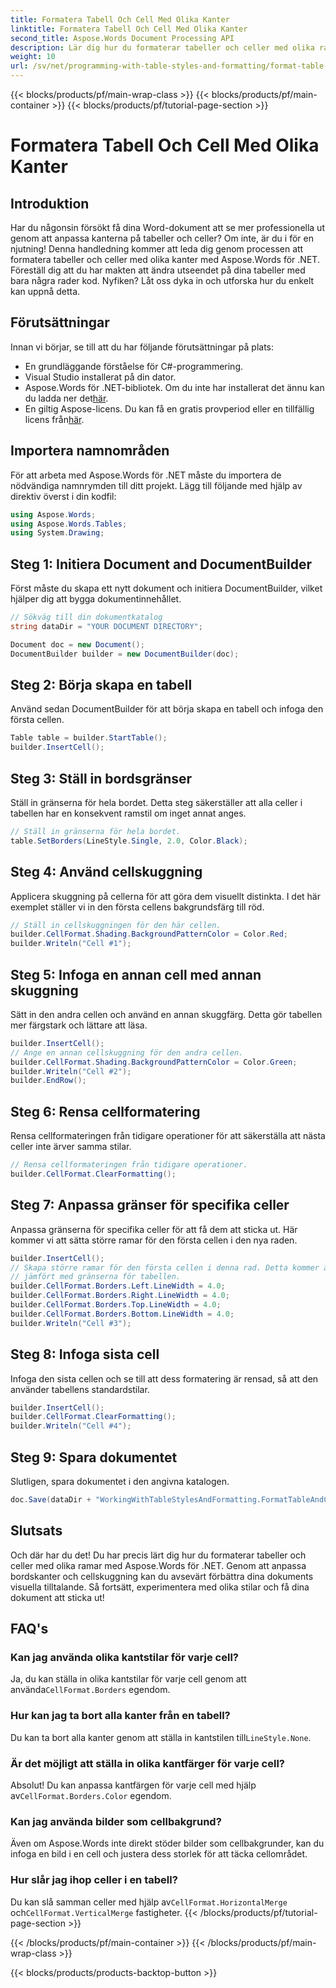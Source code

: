 ```yaml
---
title: Formatera Tabell Och Cell Med Olika Kanter
linktitle: Formatera Tabell Och Cell Med Olika Kanter
second_title: Aspose.Words Document Processing API
description: Lär dig hur du formaterar tabeller och celler med olika ramar med Aspose.Words för .NET. Förbättra dina Word-dokument med anpassade tabellstilar och cellskuggning.
weight: 10
url: /sv/net/programming-with-table-styles-and-formatting/format-table-and-cell-with-different-borders/
---
```


{{< blocks/products/pf/main-wrap-class >}}
{{< blocks/products/pf/main-container >}}
{{< blocks/products/pf/tutorial-page-section >}}

# Formatera Tabell Och Cell Med Olika Kanter

## Introduktion

Har du någonsin försökt få dina Word-dokument att se mer professionella ut genom att anpassa kanterna på tabeller och celler? Om inte, är du i för en njutning! Denna handledning kommer att leda dig genom processen att formatera tabeller och celler med olika kanter med Aspose.Words för .NET. Föreställ dig att du har makten att ändra utseendet på dina tabeller med bara några rader kod. Nyfiken? Låt oss dyka in och utforska hur du enkelt kan uppnå detta.

## Förutsättningar

Innan vi börjar, se till att du har följande förutsättningar på plats:
- En grundläggande förståelse för C#-programmering.
- Visual Studio installerat på din dator.
-  Aspose.Words för .NET-bibliotek. Om du inte har installerat det ännu kan du ladda ner det[här](https://releases.aspose.com/words/net/).
-  En giltig Aspose-licens. Du kan få en gratis provperiod eller en tillfällig licens från[här](https://purchase.aspose.com/temporary-license/).

## Importera namnområden

För att arbeta med Aspose.Words för .NET måste du importera de nödvändiga namnrymden till ditt projekt. Lägg till följande med hjälp av direktiv överst i din kodfil:

```csharp
using Aspose.Words;
using Aspose.Words.Tables;
using System.Drawing;
```

## Steg 1: Initiera Document and DocumentBuilder

Först måste du skapa ett nytt dokument och initiera DocumentBuilder, vilket hjälper dig att bygga dokumentinnehållet. 

```csharp
// Sökväg till din dokumentkatalog
string dataDir = "YOUR DOCUMENT DIRECTORY";

Document doc = new Document();
DocumentBuilder builder = new DocumentBuilder(doc);
```

## Steg 2: Börja skapa en tabell

Använd sedan DocumentBuilder för att börja skapa en tabell och infoga den första cellen.

```csharp
Table table = builder.StartTable();
builder.InsertCell();
```

## Steg 3: Ställ in bordsgränser

Ställ in gränserna för hela bordet. Detta steg säkerställer att alla celler i tabellen har en konsekvent ramstil om inget annat anges.

```csharp
// Ställ in gränserna för hela bordet.
table.SetBorders(LineStyle.Single, 2.0, Color.Black);
```

## Steg 4: Använd cellskuggning

Applicera skuggning på cellerna för att göra dem visuellt distinkta. I det här exemplet ställer vi in den första cellens bakgrundsfärg till röd.


```csharp
// Ställ in cellskuggningen för den här cellen.
builder.CellFormat.Shading.BackgroundPatternColor = Color.Red;
builder.Writeln("Cell #1");
```

## Steg 5: Infoga en annan cell med annan skuggning

Sätt in den andra cellen och använd en annan skuggfärg. Detta gör tabellen mer färgstark och lättare att läsa.

```csharp
builder.InsertCell();
// Ange en annan cellskuggning för den andra cellen.
builder.CellFormat.Shading.BackgroundPatternColor = Color.Green;
builder.Writeln("Cell #2");
builder.EndRow();
```

## Steg 6: Rensa cellformatering

Rensa cellformateringen från tidigare operationer för att säkerställa att nästa celler inte ärver samma stilar.


```csharp
// Rensa cellformateringen från tidigare operationer.
builder.CellFormat.ClearFormatting();
```

## Steg 7: Anpassa gränser för specifika celler

Anpassa gränserna för specifika celler för att få dem att sticka ut. Här kommer vi att sätta större ramar för den första cellen i den nya raden.

```csharp
builder.InsertCell();
// Skapa större ramar för den första cellen i denna rad. Detta kommer att bli annorlunda
// jämfört med gränserna för tabellen.
builder.CellFormat.Borders.Left.LineWidth = 4.0;
builder.CellFormat.Borders.Right.LineWidth = 4.0;
builder.CellFormat.Borders.Top.LineWidth = 4.0;
builder.CellFormat.Borders.Bottom.LineWidth = 4.0;
builder.Writeln("Cell #3");
```

## Steg 8: Infoga sista cell

Infoga den sista cellen och se till att dess formatering är rensad, så att den använder tabellens standardstilar.

```csharp
builder.InsertCell();
builder.CellFormat.ClearFormatting();
builder.Writeln("Cell #4");
```

## Steg 9: Spara dokumentet

Slutligen, spara dokumentet i den angivna katalogen.

```csharp
doc.Save(dataDir + "WorkingWithTableStylesAndFormatting.FormatTableAndCellWithDifferentBorders.docx");
```

## Slutsats

Och där har du det! Du har precis lärt dig hur du formaterar tabeller och celler med olika ramar med Aspose.Words för .NET. Genom att anpassa bordskanter och cellskuggning kan du avsevärt förbättra dina dokuments visuella tilltalande. Så fortsätt, experimentera med olika stilar och få dina dokument att sticka ut!

## FAQ's

### Kan jag använda olika kantstilar för varje cell?
 Ja, du kan ställa in olika kantstilar för varje cell genom att använda`CellFormat.Borders` egendom.

### Hur kan jag ta bort alla kanter från en tabell?
 Du kan ta bort alla kanter genom att ställa in kantstilen till`LineStyle.None`.

### Är det möjligt att ställa in olika kantfärger för varje cell?
 Absolut! Du kan anpassa kantfärgen för varje cell med hjälp av`CellFormat.Borders.Color` egendom.

### Kan jag använda bilder som cellbakgrund?
Även om Aspose.Words inte direkt stöder bilder som cellbakgrunder, kan du infoga en bild i en cell och justera dess storlek för att täcka cellområdet.

### Hur slår jag ihop celler i en tabell?
 Du kan slå samman celler med hjälp av`CellFormat.HorizontalMerge` och`CellFormat.VerticalMerge` fastigheter.
{{< /blocks/products/pf/tutorial-page-section >}}

{{< /blocks/products/pf/main-container >}}
{{< /blocks/products/pf/main-wrap-class >}}

{{< blocks/products/products-backtop-button >}}
